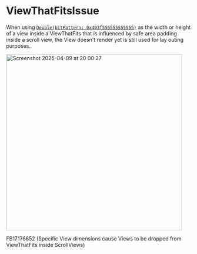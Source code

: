 # ViewThatFitsIssue

When using [`Double(bitPattern: 0x403f555555555555)`](https://float.exposed/0x403f555555555555) as the width or height of a view inside a ViewThatFits that is influenced by safe area padding inside a scroll view, the View doesn't render yet is still used for lay outing purposes.

<img width="478" alt="Screenshot 2025-04-09 at 20 00 27" src="https://github.com/user-attachments/assets/47aab985-bf25-442b-be9a-aaec05ba9569" />

FB17176852 (Specific View dimensions cause Views to be dropped from ViewThatFits inside ScrollViews)
